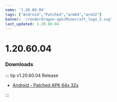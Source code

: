 ```yaml
---
name: '1.20.60.04'
tags: ["Android","Patched","arm64","arm32"]
banner: '/renderdragon-apk/Minecraft_logo_2.svg'
last_updated: 1.20.60.04
---
```


# 1.20.60.04

### Downloads

::: tip v1.20.60.04 Release

* [Android - Patched APK 64x 32x](https://www.mediafire.com/file/464olxxg76ng27d/1.20.60.04_arm32_arm64_patched..apk/file)

:::

